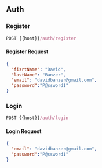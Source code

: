 
## Auth

### Register
```js
POST {{host}}/auth/register
```

#### Register Request
```json
{
  "fisrtName": "David",
  "lastName": "Banzer",
  "email": "davidbanzer@gmail.com",
  "password":"P@ssword1"
}
```

### Login
```js
POST {{host}}/auth/login
```

#### Login Request
```json
{
  "email": "davidbanzer@gmail.com",
  "password":"P@ssword1"
}